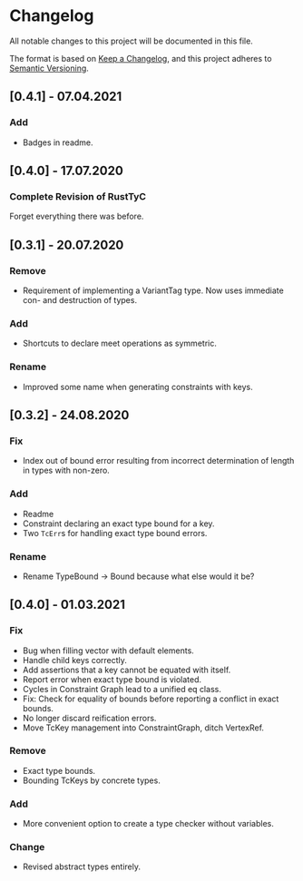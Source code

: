 # Changelog

All notable changes to this project will be documented in this file.

The format is based on [Keep a Changelog](https://keepachangelog.com/en/1.0.0/),
and this project adheres to [Semantic Versioning](https://semver.org/spec/v2.0.0.html).

## [0.4.1] - 07.04.2021

### Add

* Badges in readme.

## [0.4.0] - 17.07.2020

### Complete Revision of RustTyC

Forget everything there was before.

## [0.3.1] - 20.07.2020

### Remove

* Requirement of implementing a VariantTag type.  Now uses immediate con- and destruction of types.

### Add

* Shortcuts to declare meet operations as symmetric.

### Rename

* Improved some name when generating constraints with keys.

## [0.3.2] - 24.08.2020

### Fix

* Index out of bound error resulting from incorrect determination of length in types with non-zero.

### Add

* Readme
* Constraint declaring an exact type bound for a key.
* Two `TcErr`s for handling exact type bound errors.

### Rename

* Rename TypeBound -> Bound because what else would it be?

## [0.4.0] - 01.03.2021

### Fix

* Bug when filling vector with default elements.
* Handle child keys correctly.
* Add assertions that a key cannot be equated with itself.
* Report error when exact type bound is violated.
* Cycles in Constraint Graph lead to a unified eq class.
* Fix: Check for equality of bounds before reporting a conflict in exact bounds.
* No longer discard reification errors.
* Move TcKey management into ConstraintGraph, ditch VertexRef.

### Remove

* Exact type bounds.
* Bounding TcKeys by concrete types.

### Add

* More convenient option to create a type checker without variables. 

### Change

* Revised abstract types entirely.